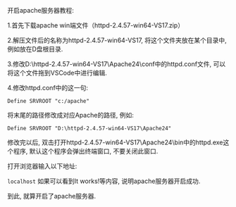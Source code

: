 开启apache服务器教程:

1.首先下载apache win端文件（httpd-2.4.57-win64-VS17.zip）

2.解压文件后的名称为httpd-2.4.57-win64-VS17, 将这个文件夹放在某个目录中, 例如放在D盘根目录.

3.修改D:\httpd-2.4.57-win64-VS17\Apache24\conf中的httpd.conf文件, 可以将这个文件拖到VSCode中进行编辑.

4.修改httpd.conf中的这一句: 

`Define SRVROOT "c:/apache"`

将末尾的路径修改成对应Apache的路径, 例如:

`Define SRVROOT "D:\httpd-2.4.57-win64-VS17\Apache24"`

修改完以后, 双击打开httpd-2.4.57-win64-VS17\Apache24\bin中的httpd.exe这个程序, 默认这个程序会弹出终端窗口, 不要关闭此窗口.

打开浏览器输入以下地址: 

`localhost` 如果可以看到It works!等内容, 说明apache服务器开启成功.

到此, 就算开启了apache服务器.
